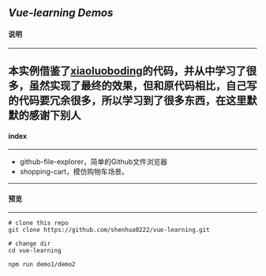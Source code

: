 ## *Vue-learning Demos*     
#### 说明
-----

  本实例借鉴了[xiaoluoboding](https://github.com/xiaoluoboding/vue-demo-collection)的代码，并从中学习了很多，虽然实现了最终的效果，但和原代码相比，自己写的代码要冗余很多，所以学习到了很多东西，在这里默默的感谢下别人
  ----

#### index
---

- github-file-explorer，简单的Github文件浏览器
- shopping-cart，模仿购物车场景。

---

#### 预览
---


    # clone this repo  
    git clone https://github.com/shenhua0222/vue-learning.git

	# change dir
	cd vue-learning

	npm run demo1/demo2


	















   
    

    

 
